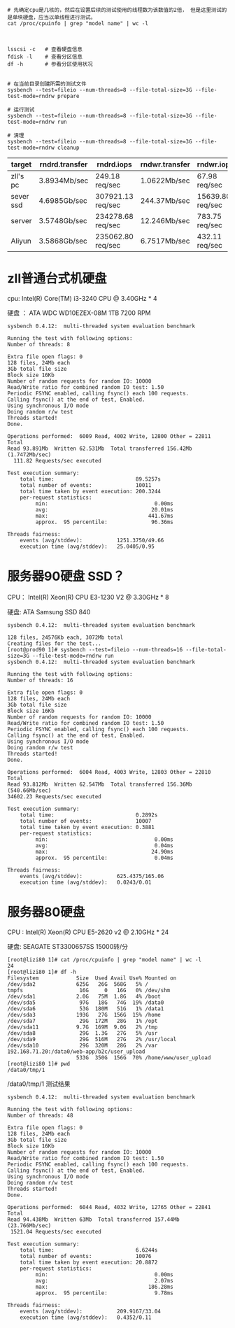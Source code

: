

```
# 先确定cpu是几核的，然后在设置后续的测试使用的线程数为该数值的2倍， 但是这里测试的是单块硬盘，应当以单线程进行测试。
cat /proc/cpuinfo | grep "model name" | wc -l



lsscsi -c   # 查看硬盘信息
fdisk -l    # 查看分区信息
df -h       # 参看分区使用状况


# 在当前目录创建所需的测试文件
sysbench --test=fileio --num-threads=8 --file-total-size=3G --file-test-mode=rndrw prepare

# 运行测试
sysbench --test=fileio --num-threads=8 --file-total-size=3G --file-test-mode=rndrw run

# 清理
sysbench --test=fileio --num-threads=8 --file-total-size=3G --file-test-mode=rndrw cleanup
```

|target    |rndrd.transfer|rndrd.iops        |rndwr.transfer|rndwr.iops       |rndrw.transfer|rndrw.iops       |
|----------|--------------|------------------|--------------|-----------------|--------------|-----------------|
|zll's pc  |3.8934Mb/sec  |   249.18 req/sec |1.0622Mb/sec  |   67.98 req/sec |1.7472Mb/sec  |  111.82 req/sec |
|sever ssd |4.6985Gb/sec  |307921.13 req/sec |244.37Mb/sec  |15639.80 req/sec |540.66Mb/sec  |34602.23 req/sec |
|server    |3.5748Gb/sec  |234278.68 req/sec |12.246Mb/sec  |  783.75 req/sec |23.766Mb/sec  | 1521.04 req/sec |
|Aliyun   | 3.5868Gb/sec | 235062.80 req/sec  |6.7517Mb/sec|432.11 req/sec|9.1607Mb/sec| 586.29 req/sec 






# zll普通台式机硬盘

cpu: Intel(R) Core(TM) i3-3240 CPU @ 3.40GHz * 4

硬盘 ： ATA WDC WD10EZEX-08M 1TB 7200 RPM 

```
sysbench 0.4.12:  multi-threaded system evaluation benchmark

Running the test with following options:
Number of threads: 8

Extra file open flags: 0
128 files, 24Mb each
3Gb total file size
Block size 16Kb
Number of random requests for random IO: 10000
Read/Write ratio for combined random IO test: 1.50
Periodic FSYNC enabled, calling fsync() each 100 requests.
Calling fsync() at the end of test, Enabled.
Using synchronous I/O mode
Doing random r/w test
Threads started!
Done.

Operations performed:  6009 Read, 4002 Write, 12800 Other = 22811 Total
Read 93.891Mb  Written 62.531Mb  Total transferred 156.42Mb  (1.7472Mb/sec)
  111.82 Requests/sec executed

Test execution summary:
    total time:                          89.5257s
    total number of events:              10011
    total time taken by event execution: 200.3244
    per-request statistics:
         min:                                  0.00ms
         avg:                                 20.01ms
         max:                                441.67ms
         approx.  95 percentile:              96.36ms

Threads fairness:
    events (avg/stddev):           1251.3750/49.66
    execution time (avg/stddev):   25.0405/0.95
```

# 服务器90硬盘 SSD？

CPU： Intel(R) Xeon(R) CPU E3-1230 V2 @ 3.30GHz * 8

硬盘: ATA Samsung SSD 840

```
sysbench 0.4.12:  multi-threaded system evaluation benchmark

128 files, 24576Kb each, 3072Mb total
Creating files for the test...
[root@prod90 1]# sysbench --test=fileio --num-threads=16 --file-total-size=3G --file-test-mode=rndrw run
sysbench 0.4.12:  multi-threaded system evaluation benchmark

Running the test with following options:
Number of threads: 16

Extra file open flags: 0
128 files, 24Mb each
3Gb total file size
Block size 16Kb
Number of random requests for random IO: 10000
Read/Write ratio for combined random IO test: 1.50
Periodic FSYNC enabled, calling fsync() each 100 requests.
Calling fsync() at the end of test, Enabled.
Using synchronous I/O mode
Doing random r/w test
Threads started!
Done.

Operations performed:  6004 Read, 4003 Write, 12803 Other = 22810 Total
Read 93.812Mb  Written 62.547Mb  Total transferred 156.36Mb  (540.66Mb/sec)
34602.23 Requests/sec executed

Test execution summary:
    total time:                          0.2892s
    total number of events:              10007
    total time taken by event execution: 0.3881
    per-request statistics:
         min:                                  0.00ms
         avg:                                  0.04ms
         max:                                 24.90ms
         approx.  95 percentile:               0.04ms

Threads fairness:
    events (avg/stddev):           625.4375/165.06
    execution time (avg/stddev):   0.0243/0.01
```


#  服务器80硬盘

CPU : Intel(R) Xeon(R) CPU E5-2620 v2 @ 2.10GHz * 24

硬盘: SEAGATE ST3300657SS  15000转/分

```
[root@lizi80 1]# cat /proc/cpuinfo | grep "model name" | wc -l
24
[root@lizi80 1]# df -h
Filesystem            Size  Used Avail Use% Mounted on
/dev/sda2             625G   26G  568G   5% /
tmpfs                  16G     0   16G   0% /dev/shm
/dev/sda1             2.0G   75M  1.8G   4% /boot
/dev/sda5              97G   18G   74G  19% /data0
/dev/sda6              53G  180M   51G   1% /data1
/dev/sda3             193G   27G  156G  15% /home
/dev/sda7              29G  172M   28G   1% /opt
/dev/sda11            9.7G  169M  9.0G   2% /tmp
/dev/sda8              29G  1.3G   27G   5% /usr
/dev/sda9              29G  516M   27G   2% /usr/local
/dev/sda10             29G  320M   28G   2% /var
192.168.71.20:/data0/web-app/b2c/user_upload
                      533G  350G  156G  70% /home/www/user_upload
[root@lizi80 1]# pwd
/data0/tmp/1
```

/data0/tmp/1 测试结果

```
sysbench 0.4.12:  multi-threaded system evaluation benchmark

Running the test with following options:
Number of threads: 48

Extra file open flags: 0
128 files, 24Mb each
3Gb total file size
Block size 16Kb
Number of random requests for random IO: 10000
Read/Write ratio for combined random IO test: 1.50
Periodic FSYNC enabled, calling fsync() each 100 requests.
Calling fsync() at the end of test, Enabled.
Using synchronous I/O mode
Doing random r/w test
Threads started!
Done.

Operations performed:  6044 Read, 4032 Write, 12765 Other = 22841 Total
Read 94.438Mb  Written 63Mb  Total transferred 157.44Mb  (23.766Mb/sec)
 1521.04 Requests/sec executed

Test execution summary:
    total time:                          6.6244s
    total number of events:              10076
    total time taken by event execution: 20.8872
    per-request statistics:
         min:                                  0.00ms
         avg:                                  2.07ms
         max:                                186.28ms
         approx.  95 percentile:               9.78ms

Threads fairness:
    events (avg/stddev):           209.9167/33.04
    execution time (avg/stddev):   0.4352/0.11
```